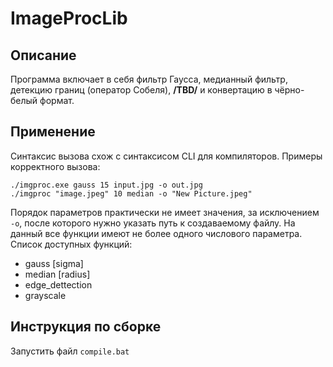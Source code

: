 # ImageProcLib

## Описание
Программа включает в себя фильтр Гаусса, медианный фильтр, детекцию границ (оператор Собеля), __/TBD/__ и конвертацию в чёрно-белый формат.

## Применение
Синтаксис вызова схож с синтаксисом CLI для компиляторов. Примеры корректного вызова:
```
./imgproc.exe gauss 15 input.jpg -o out.jpg
./imgproc "image.jpeg" 10 median -o "New Picture.jpeg"
```
Порядок параметров практически не имеет значения, за исключением `-o`, после которого нужно указать путь к создаваемому файлу.
На данный все функции имеют не более одного числового параметра. Список доступных функций:
* gauss \[sigma\]
* median \[radius\]
* edge_dettection
* grayscale

## Инструкция по сборке
Запустить файл `compile.bat`